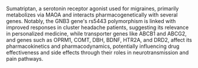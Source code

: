 Sumatriptan, a serotonin receptor agonist used for migraines, primarily metabolizes via MAOA and interacts pharmacogenetically with several genes. Notably, the GNB3 gene's rs5443 polymorphism is linked with improved responses in cluster headache patients, suggesting its relevance in personalized medicine, while transporter genes like ABCB1 and ABCG2, and genes such as OPRM1, COMT, DBH, BDNF, HTR2A, and DRD2, affect its pharmacokinetics and pharmacodynamics, potentially influencing drug effectiveness and side effects through their roles in neurotransmission and pain pathways.